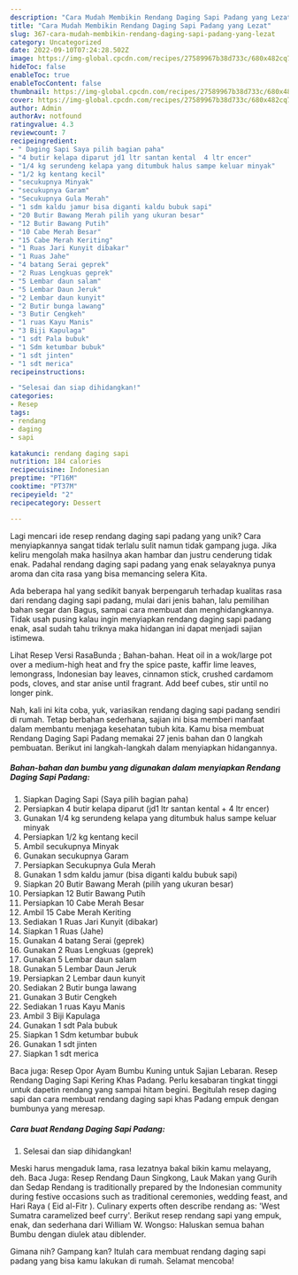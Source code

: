 ```yaml
---
description: "Cara Mudah Membikin Rendang Daging Sapi Padang yang Lezat"
title: "Cara Mudah Membikin Rendang Daging Sapi Padang yang Lezat"
slug: 367-cara-mudah-membikin-rendang-daging-sapi-padang-yang-lezat
category: Uncategorized
date: 2022-09-10T07:24:28.502Z
image: https://img-global.cpcdn.com/recipes/27589967b38d733c/680x482cq70/rendang-daging-sapi-padang-foto-resep-utama.jpg
hideToc: false
enableToc: true
enableTocContent: false
thumbnail: https://img-global.cpcdn.com/recipes/27589967b38d733c/680x482cq70/rendang-daging-sapi-padang-foto-resep-utama.jpg
cover: https://img-global.cpcdn.com/recipes/27589967b38d733c/680x482cq70/rendang-daging-sapi-padang-foto-resep-utama.jpg
author: Admin
authorAv: notfound
ratingvalue: 4.3
reviewcount: 7
recipeingredient:
- " Daging Sapi Saya pilih bagian paha"
- "4 butir kelapa diparut jd1 ltr santan kental  4 ltr encer"
- "1/4 kg serundeng kelapa yang ditumbuk halus sampe keluar minyak"
- "1/2 kg kentang kecil"
- "secukupnya Minyak"
- "secukupnya Garam"
- "Secukupnya Gula Merah"
- "1 sdm kaldu jamur bisa diganti kaldu bubuk sapi"
- "20 Butir Bawang Merah pilih yang ukuran besar"
- "12 Butir Bawang Putih"
- "10 Cabe Merah Besar"
- "15 Cabe Merah Keriting"
- "1 Ruas Jari Kunyit dibakar"
- "1 Ruas Jahe"
- "4 batang Serai geprek"
- "2 Ruas Lengkuas geprek"
- "5 Lembar daun salam"
- "5 Lembar Daun Jeruk"
- "2 Lembar daun kunyit"
- "2 Butir bunga lawang"
- "3 Butir Cengkeh"
- "1 ruas Kayu Manis"
- "3 Biji Kapulaga"
- "1 sdt Pala bubuk"
- "1 Sdm ketumbar bubuk"
- "1 sdt jinten"
- "1 sdt merica"
recipeinstructions:

- "Selesai dan siap dihidangkan!"
categories:
- Resep
tags:
- rendang
- daging
- sapi

katakunci: rendang daging sapi 
nutrition: 184 calories
recipecuisine: Indonesian
preptime: "PT16M"
cooktime: "PT37M"
recipeyield: "2"
recipecategory: Dessert

---
```





Lagi mencari ide resep rendang daging sapi padang yang unik? Cara menyiapkannya sangat tidak terlalu sulit namun tidak gampang juga. Jika keliru mengolah maka hasilnya akan hambar dan justru cenderung tidak enak. Padahal rendang daging sapi padang yang enak selayaknya punya aroma dan cita rasa yang bisa memancing selera Kita.





Ada beberapa hal yang sedikit banyak berpengaruh terhadap kualitas rasa dari rendang daging sapi padang, mulai dari jenis bahan, lalu pemilihan bahan segar dan Bagus, sampai cara membuat dan menghidangkannya. Tidak usah pusing kalau ingin menyiapkan rendang daging sapi padang enak,      asal sudah tahu triknya maka hidangan ini dapat menjadi sajian istimewa.














Lihat Resep Versi RasaBunda ; Bahan-bahan. Heat oil in a wok/large pot over a medium-high heat and fry the spice paste, kaffir lime leaves, lemongrass, Indonesian bay leaves, cinnamon stick, crushed cardamom pods, cloves, and star anise until fragrant. Add beef cubes, stir until no longer pink.






Nah, kali ini kita coba, yuk, variasikan rendang daging sapi padang sendiri di rumah. Tetap berbahan sederhana, sajian ini bisa memberi manfaat dalam membantu menjaga kesehatan tubuh kita. Kamu bisa membuat Rendang Daging Sapi Padang memakai 27 jenis bahan dan 0 langkah pembuatan. Berikut ini langkah-langkah dalam menyiapkan hidangannya.

<!--inarticleads1-->

##### Bahan-bahan dan bumbu yang digunakan dalam menyiapkan Rendang Daging Sapi Padang:

1. Siapkan  Daging Sapi (Saya pilih bagian paha)
1. Persiapkan 4 butir kelapa diparut (jd1 ltr santan kental + 4 ltr encer)
1. Gunakan 1/4 kg serundeng kelapa yang ditumbuk halus sampe keluar minyak
1. Persiapkan 1/2 kg kentang kecil
1. Ambil secukupnya Minyak
1. Gunakan secukupnya Garam
1. Persiapkan Secukupnya Gula Merah
1. Gunakan 1 sdm kaldu jamur (bisa diganti kaldu bubuk sapi)
1. Siapkan 20 Butir Bawang Merah (pilih yang ukuran besar)
1. Persiapkan 12 Butir Bawang Putih
1. Persiapkan 10 Cabe Merah Besar
1. Ambil 15 Cabe Merah Keriting
1. Sediakan 1 Ruas Jari Kunyit (dibakar)
1. Siapkan 1 Ruas (Jahe)
1. Gunakan 4 batang Serai (geprek)
1. Gunakan 2 Ruas Lengkuas (geprek)
1. Gunakan 5 Lembar daun salam
1. Gunakan 5 Lembar Daun Jeruk
1. Persiapkan 2 Lembar daun kunyit
1. Sediakan 2 Butir bunga lawang
1. Gunakan 3 Butir Cengkeh
1. Sediakan 1 ruas Kayu Manis
1. Ambil 3 Biji Kapulaga
1. Gunakan 1 sdt Pala bubuk
1. Siapkan 1 Sdm ketumbar bubuk
1. Gunakan 1 sdt jinten
1. Siapkan 1 sdt merica


Baca juga: Resep Opor Ayam Bumbu Kuning untuk Sajian Lebaran. Resep Rendang Daging Sapi Kering Khas Padang. Perlu kesabaran tingkat tinggi untuk dapetin rendang yang sampai hitam begini. Begitulah resep daging sapi dan cara membuat rendang daging sapi khas Padang empuk dengan bumbunya yang meresap. 

<!--inarticleads2-->

##### Cara buat Rendang Daging Sapi Padang:


1. Selesai dan siap dihidangkan!

Meski harus mengaduk lama, rasa lezatnya bakal bikin kamu melayang, deh. Baca Juga: Resep Rendang Daun Singkong, Lauk Makan yang Gurih dan Sedap Rendang is traditionally prepared by the Indonesian community during festive occasions such as traditional ceremonies, wedding feast, and Hari Raya ( Eid al-Fitr ). Culinary experts often describe rendang as: &#39;West Sumatra caramelized beef curry&#39;. Berikut resep rendang sapi yang empuk, enak, dan sederhana dari William W. Wongso: Haluskan semua bahan Bumbu dengan diulek atau diblender. 

Gimana nih? Gampang kan? Itulah cara membuat rendang daging sapi padang yang bisa kamu lakukan di rumah. Selamat mencoba!
